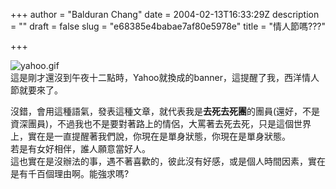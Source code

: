 +++
author = "Balduran Chang"
date = 2004-02-13T16:33:29Z
description = ""
draft = false
slug = "e68385e4babae7af80e5978e"
title = "情人節嗎???"

+++


![yahoo.gif](http://www.oui-design.com/balduran/archives/yahoo.gif)  
 這是剛才還沒到午夜十二點時，Yahoo就換成的banner，這提醒了我，西洋情人節就要來了。

  
 沒錯，會用這種語氣，發表這種文章，就代表我是**去死去死團**的團員(還好，不是資深團員)，不過我也不是要對著路上的情侶，大罵著去死去死，只是這個世界上，實在是一直提醒著我們說，你現在是單身狀態，你現在是單身狀態。  
 若是有女好相伴，誰人願意當好人。  
 這也實在是沒辦法的事，遇不著喜歡的，彼此沒有好感，或是個人時間因素，實在是有千百個理由啊。能強求嗎?

